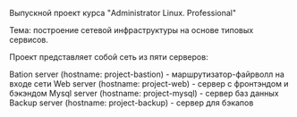 Выпускной проект курса "Administrator Linux. Professional"

Тема: построение сетевой инфраструктуры на основе типовых сервисов.

Проект представляет собой сеть из пяти серверов:

Bation server (hostname: project-bastion) - маршрутизатор-файрволл на входе сети
Web server (hostname: project-web) - сервер с фронтэндом и бэкэндом
Mysql server (hostname: project-mysql) - сервер баз данных
Backup server (hostname: project-backup) - сервер для бэкапов
